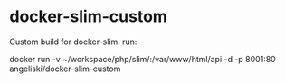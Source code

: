 # docker-slim-custom


Custom build for docker-slim.
run:

docker run -v ~/workspace/php/slim/:/var/www/html/api -d -p 8001:80 angeliski/docker-slim-custom
